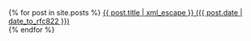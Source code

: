 <section id="contents" markdown="0">
{% for post in site.posts %}
    <a href="{{ post.url | prepend: site.baseurl | prepend: site.url }}">{{ post.title | xml_escape }} ({{ post.date | date_to_rfc822 }})</a><br/>
{% endfor %}
</section>